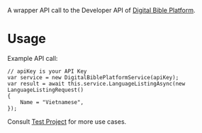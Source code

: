 A wrapper API call to the Developer API of [Digital Bible Platform](https://www.digitalbibleplatform.com/).

# Usage
Example API call:

    // apiKey is your API Key
    var service = new DigitalBiblePlatformService(apiKey);
    var result = await this.service.LanguageListingAsync(new LanguageListingRequest()
    {
        Name = "Vietnamese",
    });

Consult [Test Project](https://github.com/datvm/DigitalBiblePlatformSharp/tree/master/DigitalBiblePlatformSharp.Test) for more use cases.